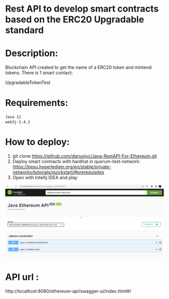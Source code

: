 # Rest API to develop smart contracts based on the ERC20 Upgradable standard

# Description:
Blockchain API created to get the name of a ERC20 token and mintend tokens.
There is 1 smart contact:

UpgradableTokenTest

# Requirements:

```shell
Java 11
web3j-1.4.1
```

# How to deploy:
1. git clone https://github.com/dariusjvc/Java-RestAPI-For-Ethereum.git
2. Deploy smart contracts with hardhat in quorum-test-network:
   https://besu.hyperledger.org/en/stable/private-networks/tutorials/quickstart/#prerequisites
3. Open with Intellij IDEA and play


![img.png](img.png)

# API url :
http://localhost:8080/ethereum-api/swagger-ui/index.html#/





